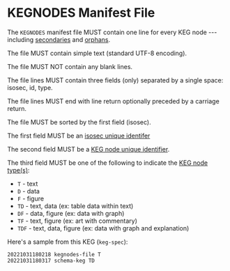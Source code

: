 # KEGNODES Manifest File

The `KEGNODES` manifest file MUST contain one line for every KEG node
--- including [secondaries](/secondary-nodes) and
[orphans](/orphan-nodes).

The file MUST contain simple text (standard UTF-8 encoding).

The file MUST NOT contain any blank lines.

The file lines MUST contain three fields (only) separated by a single
space: isosec, id, type.

The file lines MUST end with line return optionally preceded by a
carriage return.

The file MUST be sorted by the first field (isosec).

The first field MUST be an [isosec unique identifer](/isosec)

The second field MUST be a [KEG node unique identifier](/schema-node).

The third field MUST be one of the following to indicate the [KEG node
type(s)](/schema-node):

* `T` - text
* `D` - data
* `F` - figure
* `TD` - text, data (ex: table data within text)
* `DF` - data, figure (ex: data with graph)
* `TF` - text, figure (ex: art with commentary)
* `TDF` - text, data, figure  (ex: data with graph and explanation)

Here's a sample from this KEG (`keg-spec`):

```kegnodes
20221031180218 kegnodes-file T
20221031180317 schema-keg TD
```
